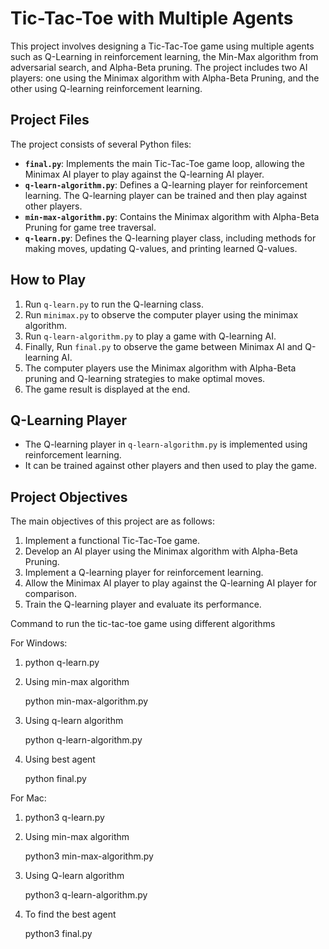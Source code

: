 # Tic-Tac-Toe with Multiple Agents

This project involves designing a Tic-Tac-Toe game using multiple agents such as Q-Learning in reinforcement learning, the Min-Max algorithm from adversarial search, and Alpha-Beta pruning. The project includes two AI players: one using the Minimax algorithm with Alpha-Beta Pruning, and the other using Q-learning reinforcement learning.

## Project Files

The project consists of several Python files:

- **`final.py`**: Implements the main Tic-Tac-Toe game loop, allowing the Minimax AI player to play against the Q-learning AI player.
- **`q-learn-algorithm.py`**: Defines a Q-learning player for reinforcement learning. The Q-learning player can be trained and then play against other players.
- **`min-max-algorithm.py`**: Contains the Minimax algorithm with Alpha-Beta Pruning for game tree traversal.
- **`q-learn.py`**: Defines the Q-learning player class, including methods for making moves, updating Q-values, and printing learned Q-values.

## How to Play

1. Run `q-learn.py` to run the Q-learning class.
2. Run `minimax.py` to observe the computer player using the minimax algorithm.
3. Run `q-learn-algorithm.py` to play a game with Q-learning AI.
4. Finally, Run `final.py` to observe the game between Minimax AI and Q-learning AI.
5. The computer players use the Minimax algorithm with Alpha-Beta pruning and Q-learning strategies to make optimal moves.
6. The game result is displayed at the end.

## Q-Learning Player

- The Q-learning player in `q-learn-algorithm.py` is implemented using reinforcement learning.
- It can be trained against other players and then used to play the game.

## Project Objectives

The main objectives of this project are as follows:

1. Implement a functional Tic-Tac-Toe game.
2. Develop an AI player using the Minimax algorithm with Alpha-Beta Pruning.
3. Implement a Q-learning player for reinforcement learning.
4. Allow the Minimax AI player to play against the Q-learning AI player for comparison.
5. Train the Q-learning player and evaluate its performance.

Command to run the tic-tac-toe game using different algorithms

For Windows:

1. python q-learn.py

2. Using min-max algorithm
   
   python min-max-algorithm.py

4. Using q-learn algorithm
   
   python q-learn-algorithm.py

6. Using best agent
   
   python final.py

For Mac:
1. python3 q-learn.py

2. Using min-max algorithm
   
   python3 min-max-algorithm.py

4. Using Q-learn algorithm
   
   python3 q-learn-algorithm.py

6. To find the best agent
   
   python3 final.py
